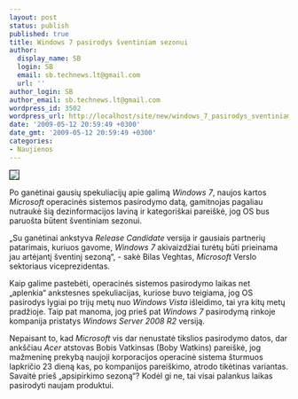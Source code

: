 ```yaml
---
layout: post
status: publish
published: true
title: Windows 7 pasirodys šventiniam sezonui
author:
  display_name: SB
  login: SB
  email: sb.technews.lt@gmail.com
  url: ''
author_login: SB
author_email: sb.technews.lt@gmail.com
wordpress_id: 3502
wordpress_url: http://localhost/site/new/windows_7_pasirodys_sventiniam_sezonui/
date: '2009-05-12 20:59:49 +0300'
date_gmt: '2009-05-12 20:59:49 +0300'
categories:
- Naujienos
---
```

<div class="imgright"><img src="http://tbn2.google.com/images?q=tbn:ijn6aVJ21av2jM:http://www.stealthcomputer.com/blog/wp-content/uploads/2009/04/windows-7-300x300.jpg" border="1" /></div>
<p>Po ganėtinai gausių spekuliacijų apie galimą <i>Windows 7</i>, naujos kartos <i>Microsoft</i> operacinės sistemos pasirodymo datą, gamitnojas pagaliau nutraukė šią dezinformacijos laviną ir kategoriškai pareiškė, jog OS bus paruošta būtent šventiniam sezonui.</p>
<p>„Su ganėtinai ankstyva <i>Release Candidate</i> versija ir gausiais partnerių patarimais, kuriuos gavome, <i>Windows 7</i> akivaizdžiai turėtų būti prieinama jau artėjantį šventinį sezoną“, - sakė Bilas Veghtas, <i>Microsoft</i> Verslo sektoriaus viceprezidentas.</p>
<p>Kaip galime pastebėti, operacinės sistemos pasirodymo laikas net „aplenkia“ ankstesnes spekuliacijas, kuriose buvo teigiama, jog OS pasirodys lygiai po trijų metų nuo <i>Windows Vista</i> išleidimo, tai yra kitų metų pradžioje. Taip pat manoma, jog prieš pat <i>Windows 7</i> pasirodymą rinkoje kompanija pristatys <i>Windows Server 2008 R2</i> versiją.</p>
<p>Nepaisant to, kad <i>Microsoft</i> vis dar nenustatė tikslios pasirodymo datos, dar ankščiau <i>Acer</i> atstovas Bobis Vatkinsas (Boby Watkins) pareiškė, jog mažmeninę prekybą naujoji korporacijos operacinė sistema šturmuos lapkričio 23 dieną kas, po kompanijos pareiškimo, atrodo tikėtinas variantas. Savaitė prieš „apsipirkimo sezoną“? Kodėl gi ne, tai visai palankus laikas pasirodyti naujam produktui.</p>
